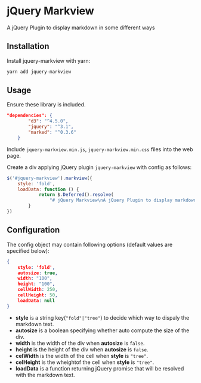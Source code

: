# jQuery Markview

A jQuery Plugin to display markdown in some different ways

## Installation

Install jquery-markview with yarn:

``` bash
yarn add jquery-markview
```

## Usage

Ensure these library is included.

``` json
"dependencies": {
        "d3": "^4.5.0",
        "jquery": "^3.1",
        "marked": "^0.3.6"
    }
``` 

Include `jquery-markview.min.js`, `jquery-markview.min.css` files into the web page.

Create a div applying jQuery plugin `jquery-markview` with config as follows:

``` javascript
$('#jquery-markview').markview({
    style: 'fold',
    loadData: function () {
            return $.Deferred().resolve(
                "# jQuery Markview\nA jQuery Plugin to display markdown in some different ways");
        }
})
```

## Configuration

The config object may contain following options (default values are specified below):

``` json
{
    style: 'fold',
    autosize: true,
    width: "100",
    height: "100",
    cellWidth: 250,
    cellHeight: 50,
    loadData: null
}
```
+ **style** is a string key(`"fold"|"tree"`) to decide which way to dispaly the markdown text.
+ **autosize** is a boolean specifying whether auto compute the size of the div.
+ **width** is the width of the div when **autosize** is `false`.
+ **height** is the height of the div when **autosize** is `false`.
+ **celWidth** is the width of the cell when **style** is `"tree"`.
+ **celHeight** is the wheightof the cell when **style** is `"tree"`.
+ **loadData** is a function returning jQuery promise that will be resolved with the markdown text.


